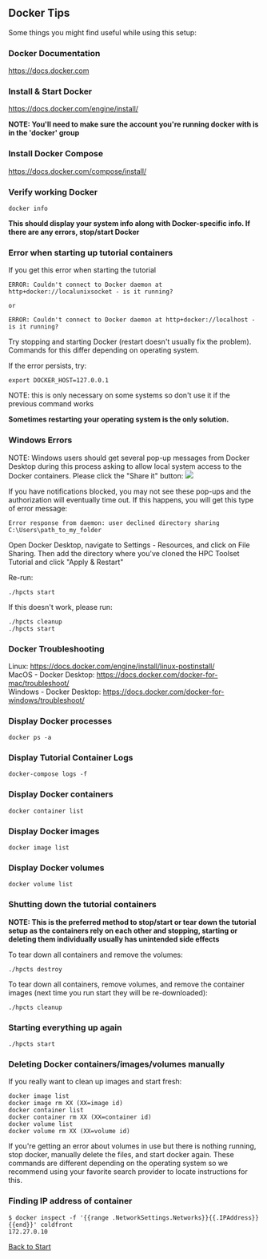 ## Docker Tips

Some things you might find useful while using this setup:

### Docker Documentation

https://docs.docker.com

### Install & Start Docker

https://docs.docker.com/engine/install/

**NOTE: You'll need to make sure the account you're running docker with is in the 'docker' group**

### Install Docker Compose  

https://docs.docker.com/compose/install/

### Verify working Docker

```
docker info
```

**This should display your system info along with Docker-specific info.  If there are any errors, stop/start Docker**

### Error when starting up tutorial containers

If you get this error when starting the tutorial   

```
ERROR: Couldn't connect to Docker daemon at http+docker://localunixsocket - is it running?

or  

ERROR: Couldn't connect to Docker daemon at http+docker://localhost - is it running?
```

Try stopping and starting Docker (restart doesn't usually fix the problem).  Commands for this differ depending on operating system.

If the error persists, try:

```
export DOCKER_HOST=127.0.0.1
```

NOTE: this is only necessary on some systems so don't use it if the previous command works

**Sometimes restarting your operating system is the only solution.**

### Windows Errors  

NOTE: Windows users should get several pop-up messages from Docker Desktop during this process asking to allow local system access to the Docker containers.  Please click the "Share it" button:
![](windows_sharing.PNG)

If you have notifications blocked, you may not see these pop-ups and the authorization will eventually time out.  If this happens, you will get this type of error message:    

```
Error response from daemon: user declined directory sharing C:\Users\path_to_my_folder
```
Open Docker Desktop, navigate to Settings - Resources, and click on File Sharing.  Then add the directory where you've cloned the HPC Toolset Tutorial and click "Apply & Restart"

Re-run:  
```
./hpcts start  
```

If this doesn't work, please run:  
```
./hpcts cleanup  
./hpcts start  
```


### Docker Troubleshooting

Linux: https://docs.docker.com/engine/install/linux-postinstall/  
MacOS - Docker Desktop: https://docs.docker.com/docker-for-mac/troubleshoot/  
Windows - Docker Desktop:  https://docs.docker.com/docker-for-windows/troubleshoot/  

### Display Docker processes

```
docker ps -a
```

### Display Tutorial Container Logs

```
docker-compose logs -f
```

### Display Docker containers

```
docker container list
```

### Display Docker images

```
docker image list
```

### Display Docker volumes

```
docker volume list
```

### Shutting down the tutorial containers

**NOTE: This is the preferred method to stop/start or tear down the tutorial setup as the containers rely on each other and stopping, starting or deleting them individually usually has unintended side effects**

To tear down all containers and remove the volumes:   

```
./hpcts destroy
```

To tear down all containers, remove volumes, and remove the container images (next time you run start they will be re-downloaded):  

```
./hpcts cleanup
```

### Starting everything up again

```
./hpcts start
```

### Deleting Docker containers/images/volumes manually

If you really want to clean up images and start fresh:  

```
docker image list
docker image rm XX (XX=image id)  
docker container list  
docker container rm XX (XX=container id)  
docker volume list  
docker volume rm XX (XX=volume id)
```

If you're getting an error about volumes in use but there is nothing running, stop docker, manually delete the files, and start docker again.  These commands are different depending on the operating system so we recommend using your favorite search provider to locate instructions for this.


### Finding IP address of container

```
$ docker inspect -f '{{range .NetworkSettings.Networks}}{{.IPAddress}}{{end}}' coldfront
172.27.0.10
```
[Back to Start](../README.md)
